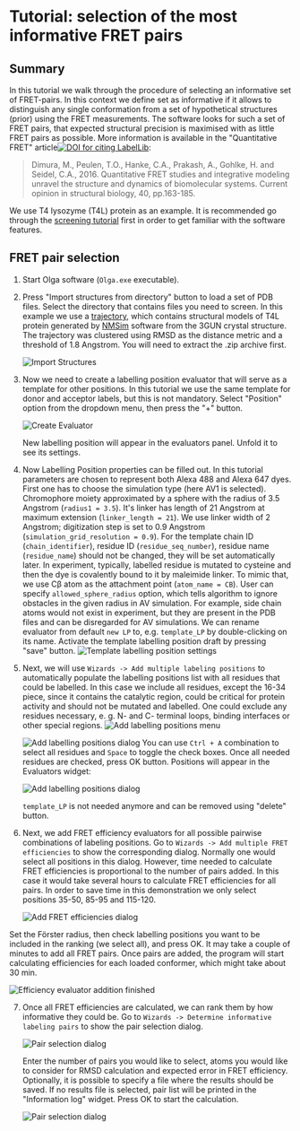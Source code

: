 # Tutorial: selection of the most informative FRET pairs
## Summary
In this tutorial we walk through the procedure of selecting an informative set of FRET-pairs. In this context we define set as informative if it allows to distinguish any single conformation from a set of hypothetical structures (prior) using the FRET measurements. The software looks for such a set of FRET pairs, that expected structural precision is maximised with as little FRET pairs as possible. More information is available in the "Quantitative FRET" article[![DOI for citing LabelLib](https://img.shields.io/badge/DOI-10.1016%2Fj.sbi.2016.11.012-blue.svg)](https://doi.org/10.1016/j.sbi.2016.11.012):
> Dimura, M., Peulen, T.O., Hanke, C.A., Prakash, A., Gohlke, H. and Seidel, C.A., 2016. Quantitative FRET studies and integrative modeling unravel the structure and dynamics of biomolecular systems. Current opinion in structural biology, 40, pp.163-185.

 We use T4 lysozyme (T4L) protein as an example. It is recommended go through the [screening tutorial](/doc/screening%20tutorial/screening%20tutorial.md) first in order to get familiar with the software features.

## FRET pair selection
1. Start Olga software (`Olga.exe` executable).

2. Press "Import structures from directory" button to load a set of PDB files. Select the directory that contains files you need to screen. In this example we use a [trajectory](../data/T4L/3GUN_NMSim_1.8.zip), which contains structural models of T4L protein generated by [NMSim](http://nmsim.de/) software from the 3GUN crystal structure. The trajectory was clustered using RMSD as the distance metric and a threshold of 1.8 Angstrom. You will need to extract the .zip archive first.

     ![Import Structures](import%20directory.png)

3. Now we need to create a labelling position evaluator that will serve as a template for other positions. In this tutorial we use the same template for donor and acceptor labels, but this is not mandatory. Select "Position" option from the dropdown menu, then press the "+" button.

     ![Create Evaluator](create%20evaluator.png)

     New labelling position will appear in the evaluators panel. Unfold it to see its settings.

4. Now Labelling Position properties can be filled out. In this tutorial parameters are chosen to represent both Alexa 488 and Alexa 647 dyes. First one has to choose the simulation type (here AV1 is selected). Chromophore moiety approximated by a sphere with the radius of 3.5 Angstrom (`radius1 = 3.5`). It's linker has length of 21 Angstrom at maximum extension (`linker_length = 21`). We use linker width of 2 Angstrom; digitization step is set to 0.9 Angstrom (`simulation_grid_resolution = 0.9`). For the template chain ID (`chain_identifier`), residue ID (`residue_seq_number`), residue name (`residue_name`) should not be changed, they will be set automatically later.  In experiment, typically, labelled residue is mutated to cysteine and then the dye is covalently bound to it by maleimide linker. To mimic that, we use Cβ atom as the attachment point (`atom_name = CB`). User can specify `allowed_sphere_radius` option, which tells algorithm to ignore obstacles in the given radius in AV simulation. For example, side chain atoms would not exist in experiment, but they are present in the PDB files and can be disregarded for AV simulations.
    We can rename evaluator from default `new LP`  to, e.g. `template_LP` by double-clicking on its name. Activate the template labelling position draft by pressing "save" button.  ![Template labelling position settings](template%20LP.png)

5. Next, we will use `Wizards -> Add multiple labeling positions` to automatically populate the labelling positions list with all residues that could be labelled. In this case we include all residues, except the 16-34 piece, since it contains the catalytic region, could be critical for protein activity and should not be mutated and labelled. One could exclude any residues necessary, e. g. N- and C- terminal loops, binding interfaces or other special regions. 
    ![Add labelling positions menu](add%20LPs.png)

    ![Add labelling positions dialog](add%20LPs%20dialog.png)
      You can use `Ctrl + A` combination to select all residues and `Space` to toggle the check boxes. Once all needed residues are checked, press OK button. Positions will appear in the Evaluators widget:

    ![Add labelling positions dialog](all%20positions.png)

    `template_LP` is not needed anymore and can be removed using "delete" button.

6. Next, we add FRET efficiency evaluators for all possible pairwise combinations of labeling positions. Go to `Wizards -> Add multiple FRET efficiencies` to show the corresponding dialog. Normally one would select all positions in this dialog. However, time needed to calculate FRET efficiencies is proportional to the number of pairs added. In this case it would take several hours to calculate FRET efficiencies for all pairs. In order to save time in this demonstration we only select positions 35-50, 85-95 and 115-120.

    ![Add FRET efficiencies dialog](add%20efficiencies.png)

  Set the Förster radius, then check labelling positions you want to be included in the ranking (we select all), and press OK. It may take a couple of minutes to add all FRET pairs. Once pairs are added, the program will start calculating efficiencies for each loaded conformer, which might take about 30 min.

   ![Efficiency evaluator addition finished](all%20efficiencies.png)

7. Once all FRET efficiencies are calculated, we can rank them by how informative they could be. Go to `Wizards -> Determine informative labeling pairs` to show the pair selection dialog.

   ![Pair selection dialog](pair%20selection%20dialog.png)
   
   Enter the number of pairs you would like to select, atoms you would like to consider for RMSD calculation and expected error in FRET efficiency. Optionally, it is possible to specify a file where the results should be saved. If no results file is selected, pair list will be printed in the "Information log" widget. Press OK to start the calculation.
   
   ![Pair selection dialog](pair%20selection%20results.png)
